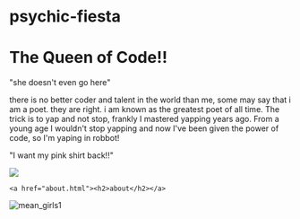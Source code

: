 # psychic-fiesta

<!DOCTYPE html>
<html lang="en">
<head>
<meta charset="UTF-8">
<meta name="viewport" content="width=device-width, initial-scale=1.0">
<meta http-equiv="X-UA-Compatible" content="ie=edge">

<link rel="stylesheet" href="style.css">
</head>

<!-- Write your comments here -->
<body>
<h1>The Queen of Code!!</h1>
	<p>"she doesn't even go here"</p>
	<p>there is no better coder and talent in the world than me, some may say that i am a poet. they are right. i am known as the greatest poet of all time. The trick is to yap and not stop, frankly I mastered yapping years ago. From a young age I wouldn't stop yapping and now I've been given the power of code, so I'm yaping in robbot!</p>
	<p>"I want my pink shirt back!!"</p>



 <img src="images/mean_girls1.jpeg"> 




	<a href="about.html"><h2>about</h2></a>
   
![mean_girls1](https://github.com/CollegeGal/psychic-fiesta/assets/159741418/f1f64387-3755-4ea8-8e37-ebe90b691ab8)


</body>
</html>
